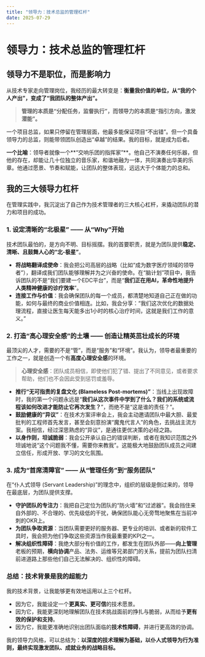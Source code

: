```yaml
---
title: "领导力：技术总监的管理杠杆"
date: 2025-07-29
---
```


# 领导力：技术总监的管理杠杆

## 领导力不是职位，而是影响力

从技术专家走向管理岗位，我经历的最大转变是：**衡量我价值的单位，从“我的个人产出”，变成了“我团队的整体产出”。**

> **管理的本质是“分配任务，监督执行”，而领导力的本质是“指引方向，激发潜能”。**

一个项目总监，如果只停留在管理层面，他最多能保证项目“不出错”。但一个具备领导力的总监，则能带领团队创造出“卓越”的结果。我的目标，就是成为后者。

**一个比喻**：领导者就像一个**“交响乐团的指挥家”**。他自己不演奏任何乐器，但他的存在，却能让几十位独立的音乐家，和谐地融为一体，共同演奏出华美的乐章。他通过愿景、节奏和赋能，让团队的整体表现，远远大于个体能力的总和。

## 我的三大领导力杠杆

在管理实践中，我沉淀出了自己作为技术管理者的三大核心杠杆，来撬动团队的潜力和项目的成功。

### 1. 设定清晰的“北极星” —— 从“Why”开始

技术团队最怕的，是方向不明、目标摇摆。我的首要职责，就是为团队提供**稳定、清晰、且鼓舞人心的“北-极星”**。

* **将战略翻译成使命**：我会把公司高层的战略（比如“成为数字医疗领域的领导者”），翻译成我们团队能够理解并为之兴奋的使命。在“脑计划”项目中，我告诉团队的不是“我们要建一个EDC平台”，而是“**我们正在用AI，革命性地提升人类精神健康的诊疗效率**”。
* **连接工作与价值**：我会确保团队的每一个成员，都清楚地知道自己正在做的功能，如何与最终的商业价值相连。比如，我会分享：“我们这次优化的数据处理流程，直接让医生每天能多出1小时的核心治疗时间，这就是我们工作的意义。”

### 2. 打造“高心理安全感”的土壤 —— 创造让精英茁壮成长的环境

最顶尖的人才，需要的不是“管”，而是“服务”和“环境”。我认为，领导者最重要的工作之一，就是创造一个有**高度心理安全感**的环境。

> **心理安全感**：团队成员相信，即使他们犯了错、提出了不同意见，或者要求帮助，他们也不会因此受到惩罚或羞辱。

* **推行“无可指责的复盘文化 (Blameless Post-mortems)”**：当线上出现故障时，我的第一个问题永远是“**我们从这次事件中学到了什么？我们的系统或流程该如何改进才能防止它再次发生？**”，而绝不是“这是谁的责任？”。
* **鼓励健康的“异议”**：在技术方案评审会上，我会主动邀请团队中最大胆、最爱批判的工程师首先发言，甚至会刻意扮演“魔鬼代言人”的角色，去挑战主流方案。我相信，经过深思熟虑的“异议”，是通往更优决策的必经之路。
* **以身作则，坦诚脆弱**：我会公开承认自己的错误判断，或者在我知识范围之外坦诚地说“这个问题我不懂，需要你来教我”。这能极大地鼓励团队成员之间建立信任，形成开放、学习的文化氛围。

### 3. 成为“首席清障官” —— 从“管理任务”到“服务团队”

在“仆人式领导 (Servant Leadership)”的理念中，组织的层级是倒过来的，领导在最底层，为团队提供支撑。

* **守护团队的专注力**：我把自己定位为团队的“防火墙”和“过滤器”。我会挡住来自外部的、不合理的、优先级低的干扰，确保团队能心无旁骛地聚焦在当前冲刺的OKR上。
* **为团队争取资源**：当团队需要更好的服务器、更专业的培训、或者新的软件工具时，我会把为他们争取这些资源当作我最重要的KPI之一。
* **解决组织性障碍**：我绝大部分有价值的工作，都发生在团队外部——**向上管理**老板的预期，**横向协调**产品、法务、运维等兄弟部门的关系，提前为团队扫清前进道路上那些他们自己无法解决的、组织性的障碍。

### 总结：技术背景是我的超能力

我的技术背景，让我能够更有效地运用以上三个杠杆。
* 因为它，我能设定一个**更真实、更可信**的技术愿景。
* 因为它，我能更深刻地理解团队在技术挑战面前的挣扎与脆弱，从而给予**更有效的保护和支持**。
* 因为它，我能更准确地识别出团队面临的**技术性障碍**，并进行更高效的协调。

我的领导力风格，可以总结为：**以深度的技术理解为基础，以仆人式领导为行为准则，最终实现激发团队、成就业务的战略目标。**